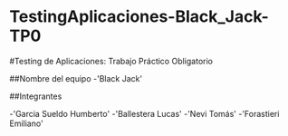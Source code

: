 # TestingAplicaciones-Black_Jack-TP0

#Testing de Aplicaciones: Trabajo Práctico Obligatorio

##Nombre del equipo
-'Black Jack'

##Integrantes

-'Garcia Sueldo Humberto'
-'Ballestera Lucas'
-'Nevi Tomás'
-'Forastieri Emiliano'

